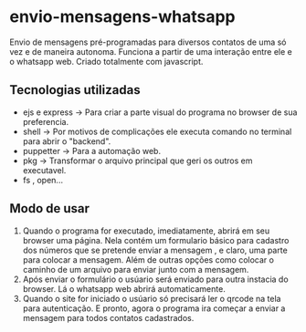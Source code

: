 # envio-mensagens-whatsapp
 Envio de mensagens pré-programadas para diversos contatos de uma só vez e de maneira autonoma. Funciona a partir de uma interação entre ele e o whatsapp web. Criado totalmente com javascript.
 ## Tecnologias utilizadas
 * ejs e express -> Para criar a parte visual do programa no browser de sua preferencia. 
 * shell -> Por motivos de complicações ele executa comando no terminal para abrir o "backend".
 * puppetter -> Para a automação web.
 * pkg -> Transformar o arquivo principal que geri os outros em executavel.
 * fs , open...
 ## Modo de usar 
 
 1. Quando o programa for executado, imediatamente, abrirá em seu browser uma página. Nela contém um formulario básico para cadastro dos números que se pretende enviar a mensagem , e claro, uma parte para colocar a mensagem. Além de outras opções como colocar o caminho de um arquivo para enviar junto com a mensagem.
 2. Após enviar o formulário o usúario será enviado para outra instacia do browser. Lá o whatsapp web abrirá automaticamente.
 3. Quando o site for iniciado o usúario só precisará ler o qrcode na tela para autenticação. E pronto, agora o programa ira começar a enviar a mensagem para todos contatos cadastrados.

 
 
